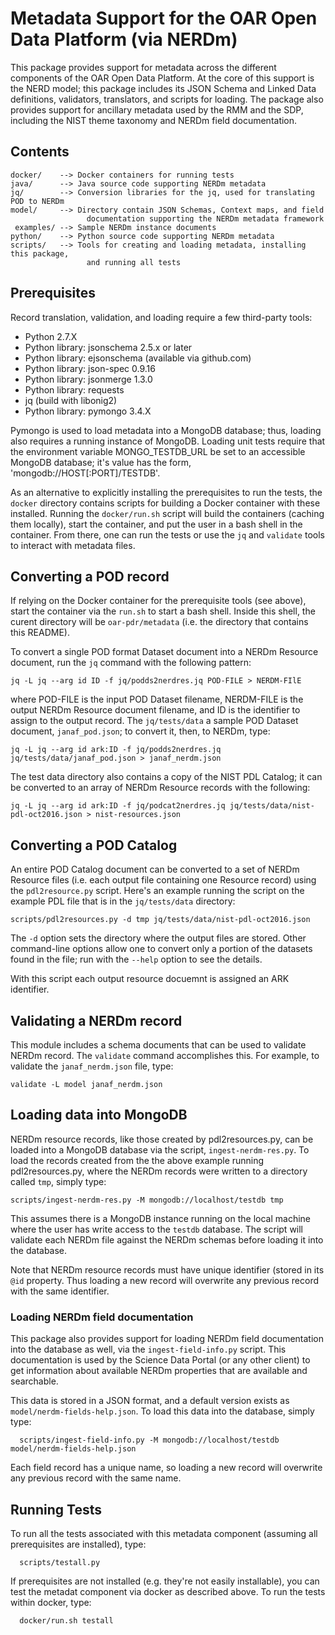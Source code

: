 # Metadata Support for the OAR Open Data Platform (via NERDm)

This package provides support for metadata across the different
components of the OAR Open Data Platform.  At the core of this support
is the NERD model; this package includes its JSON Schema and Linked
Data definitions, validators, translators, and scripts for loading.
The package also provides support for ancillary metadata used by the
RMM and the SDP, including the NIST theme taxonomy and NERDm field
documentation.  

## Contents

```
docker/    --> Docker containers for running tests
java/      --> Java source code supporting NERDm metadata
jq/        --> Conversion libraries for the jq, used for translating POD to NERDm
model/     --> Directory contain JSON Schemas, Context maps, and field 
                 documentation supporting the NERDm metadata framework
 examples/ --> Sample NERDm instance documents
python/    --> Python source code supporting NERDm metadata
scripts/   --> Tools for creating and loading metadata, installing this package,
                 and running all tests
```

## Prerequisites

Record translation, validation, and loading require a few third-party tools:

* Python 2.7.X
* Python library: jsonschema 2.5.x or later
* Python library: ejsonschema (available via github.com)
* Python library: json-spec 0.9.16
* Python library: jsonmerge 1.3.0
* Python library: requests
* jq (build with libonig2)
* Python library: pymongo 3.4.X

Pymongo is used to load metadata into a MongoDB database; thus,
loading also requires a running instance of MongoDB.  Loading unit
tests require that the environment variable MONGO_TESTDB_URL be set to
an accessible MongoDB database; it's value has the form,
'mongodb://HOST[:PORT]/TESTDB'.

As an alternative to explicitly installing the prerequisites to run
the tests, the `docker` directory contains scripts for building a
Docker container with these installed.  Running the `docker/run.sh`
script will build the containers (caching them locally), start the
container, and put the user in a bash shell in the container.  From
there, one can run the tests or use the `jq` and `validate` tools to
interact with metadata files.

## Converting a POD record

If relying on the Docker container for the prerequisite tools (see
above), start the container via the `run.sh` to start a bash shell.
Inside this shell, the curent directory will be `oar-pdr/metadata`
(i.e. the directory that contains this README).  

To convert a single POD format Dataset document into a NERDm Resource
document, run the `jq` command with the following pattern:

```
jq -L jq --arg id ID -f jq/podds2nerdres.jq POD-FILE > NERDM-FIlE
```

where POD-FILE is the input POD Dataset filename, NERDM-FILE is the
output NERDm Resource document filename, and ID is the identifier to
assign to the output record.  The `jq/tests/data` a sample
POD Dataset document, `janaf_pod.json`; to convert it, then, to NERDm,
type:

```
jq -L jq --arg id ark:ID -f jq/podds2nerdres.jq jq/tests/data/janaf_pod.json > janaf_nerdm.json
```

The test data directory also contains a copy of the NIST PDL Catalog;
it can be converted to an array of NERDm Resource records with the
following:

```
jq -L jq --arg id ark:ID -f jq/podcat2nerdres.jq jq/tests/data/nist-pdl-oct2016.json > nist-resources.json
```

## Converting a POD Catalog

An entire POD Catalog document can be converted to a set of NERDm
Resource files (i.e. each output file containing one Resource record)
using the `pdl2resource.py` script.  Here's an example running the
script on the example PDL file that is in the `jq/tests/data` directory:

```
scripts/pdl2resources.py -d tmp jq/tests/data/nist-pdl-oct2016.json
```

The `-d` option sets the directory where the output files are stored.
Other command-line options allow one to convert only a portion of the
datasets found in the file; run with the `--help` option to see the
details.

With this script each output resource docuemnt is assigned an ARK
identifier.  

## Validating a NERDm record

This module includes a schema documents that can be used to validate
NERDm record.  The `validate` command accomplishes this.  For example,
to validate the `janaf_nerdm.json` file, type:

```
validate -L model janaf_nerdm.json
```
## Loading data into MongoDB

NERDm resource records, like those created by pdl2resources.py, can be
loaded into a MongoDB database via the script, `ingest-nerdm-res.py`.
To load the records created from the the above example running
pdl2resources.py, where the NERDm records were written to a directory
called `tmp`, simply type:

```
scripts/ingest-nerdm-res.py -M mongodb://localhost/testdb tmp
```

This assumes there is a MongoDB instance running on the local
machine where the user has write access to the `testdb` database.  The
script will validate each NERDm file against the NERDm schemas before
loading it into the database.

Note that NERDm resource records must have unique identifier (stored
in its `@id` property.  Thus loading a new record will overwrite any
previous record with the same identifier.  

### Loading NERDm field documentation

This package also provides support for loading NERDm field
documentation into the database as well, via the
`ingest-field-info.py` script.  This documentation is used by the
Science Data Portal (or any other client) to get information about
available NERDm properties that are available and searchable.

This data is stored in a JSON format, and a default version exists as
`model/nerdm-fields-help.json`.  To load this data into the database,
simply type:

```
  scripts/ingest-field-info.py -M mongodb://localhost/testdb model/nerdm-fields-help.json
```

Each field record has a unique name, so loading a new record will
overwrite any previous record with the same name.  

## Running Tests

To run all the tests associated with this metadata component (assuming
all prerequisites are installed), type:

```
  scripts/testall.py
```

If prerequisites are not installed (e.g. they're not easily
installable), you can test the metadat component via docker as
described above.  To run the tests within docker, type:

```
  docker/run.sh testall
```


